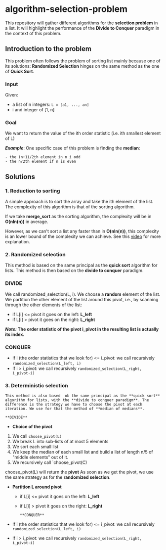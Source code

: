 # algorithm-selection-problem

This repository will gather different algorithms for the **selection problem** in a list. It will highlight the performance of the **Divide to Conquer** paradigm in the context of this problem.

## Introduction to the problem

This problem often follows the problem of sorting list mainly because one of its solutions: **Randomized Selection** hinges on the same method as the one of **Quick Sort**.

### Input

Given:

* a list of n integers: `L = [a1, ..., an]`
* i and integer of [1, n]

### Goal

We want to return the value of the ith order statistic (i.e. ith smallest element of L)

***Example***: One specific case of this problem is finding the **median**:

    - the (n+1)/2th element in n i odd
    - the n/2th element if n is even

## Solutions

### 1. Reduction to sorting

A simple approach is to sort the array and take the ith element of the list. The complexity of this algorithm is that of the sorting algorithm.

If we take **merge_sort** as the sorting algorithm, the complexity will be in **O(nln(n))** in average.

However, as we can't sort a list any faster than in **O(nln(n))**, this complexity is an lower bound of the complexity we can achieve. See this [video](https://www.youtube.com/watch?v=aFveIyII5D4&list=PLXFMmlk03Dt7Q0xr1PIAriY5623cKiH7V&index=39) for more explanation.

### 2. Randomized selection

This method is based on the same principal as the **quick sort** algorithm for lists. This method is then based on the **divide to conquer** paradigm.

### DIVIDE

We call randomized_selection(L, i).
We choose a **random** element of the list.
We partition the other element of the list around this pivot, i.e., by scanning through the other elements of the list:

* if L[i] <= pivot it goes on the left: **L_left**
* if L[i] > pivot it goes on the right: **L_right**

***Note:* The order statistic of the pivot i_pivot in the resulting list is actually its index.**

### CONQUER

* If i (the order statistics that we look for) <= i_pivot: we call recursively `randomized_selection(L_left, i)`
* If i > i_pivot: we call recursively `randomized_selection(L_right, i_pivot-i)`

### 3. Deterministic selection

    This method is also based  ob the same principal as the **quick sort** algorithm for lists, with the **divide to conquer paradigm**. The difference is the strategy we have to choose the pivot at each iteration. We use for that the method of **median of medians**.

    **DIVIDE**

* **Choice of the pivot**

1. We call `choose_pivot(L)`
2. We break L into sub-lists of at most 5 elements
3. We sort each small list
4. We keep the median of each small list and build a list of length n/5 of "middle elements" out of it.
5. We recursively call  `choose_pivot(C)

choose_pivot(L) will return the **pivot**
As soon as we get the pivot,  we use the same strategy as for the **randomized selection**.

* **Partition L around pivot**

  * if L[i] <= pivot it goes on the left: **L_left**
  * if L[i] > pivot it goes on the right: **L_right**

        **CONQUER**
* If i (the order statistics that we look for) <= i_pivot: we call recursively `randomized_selection(L_left, i)`
* If i > i_pivot: we call recursively `randomized_selection(L_right, i_pivot-i)`
